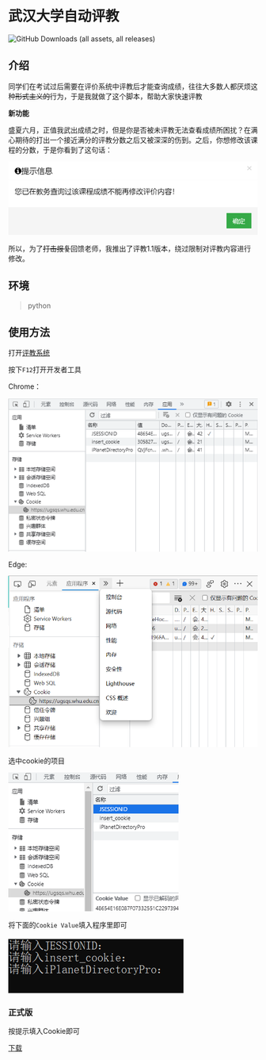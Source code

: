 # 武汉大学自动评教

![GitHub Downloads (all assets, all releases)](https://img.shields.io/github/downloads/MrLinda/WHUAutoEvaluate/total)

## 介绍

同学们在考试过后需要在评价系统中评教后才能查询成绩，往往大多数人都厌烦这种~~形式主义的~~行为，于是我就做了这个脚本，帮助大家快速评教

**新功能**

盛夏六月，正值我武出成绩之时，但是你是否被未评教无法查看成绩所困扰？在满心期待的打出一个接近满分的评教分数之后又被深深的伤到。之后，你想修改该课程的分数，于是你看到了这句话：

![](./images/Error.png)

所以，为了~~打击报复~~回馈老师，我推出了评教1.1版本，绕过限制对评教内容进行修改。

## 环境

> python

## 使用方法

打开[评教系统](https://ugsqs.whu.edu.cn/new/student/)

按下`F12`打开开发者工具

Chrome：

![](./images/F12.png)

Edge:

![](./images/Edge.png)

选中cookie的项目

![](./images/选中.png)

将下面的`Cookie Value`填入程序里即可

![](./images/EXE.png)

### 正式版

按提示填入Cookie即可

[下载](https://github.com/MrLinda/WHUAutoEvaluate/releases)


